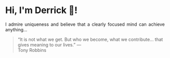 # Hi, I'm Derrick 👋!
<p align="justify">I admire uniqueness and believe that a clearly focused mind can achieve anything...</p> 
<!-- #quote-start -->
<blockquote>&ldquo;It is not what we get. But who we become, what we contribute... that gives meaning to our lives.&rdquo; &mdash; <footer>Tony Robbins</footer></blockquote>
<!-- #quote-end -->
